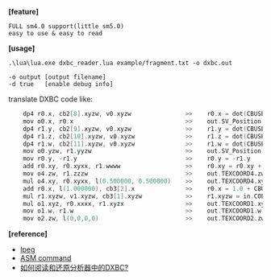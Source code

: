 **[feature]**

    FULL sm4.0 support(little sm5.0)
    easy to use & easy to read

**[usage]**

    .\lua\lua.exe dxbc_reader.lua example/fragment.txt -o dxbc.out

    -o output [output filename]
    -d true   [enable debug info]

translate DXBC code like:

```c
    dp4 r0.x, cb2[8].xyzw, v0.xyzw               >>    r0.x = dot(CBUSE_UB_LOCAL_MATRIX_IDX.u_mtxLP[0].xyzw, in.POSITION.xyzw)
    mov o0.x, r0.x                               >>    out.SV_Position.x = r0.x
    dp4 r1.y, cb2[9].xyzw, v0.xyzw               >>    r1.y = dot(CBUSE_UB_LOCAL_MATRIX_IDX.u_mtxLP[1].xyzw, in.POSITION.xyzw)
    dp4 r1.z, cb2[10].xyzw, v0.xyzw              >>    r1.z = dot(CBUSE_UB_LOCAL_MATRIX_IDX.u_mtxLP[2].xyzw, in.POSITION.xyzw)
    dp4 r1.w, cb2[11].xyzw, v0.xyzw              >>    r1.w = dot(CBUSE_UB_LOCAL_MATRIX_IDX.u_mtxLP[3].xyzw, in.POSITION.xyzw)
    mov o0.yzw, r1.yyzw                          >>    out.SV_Position.yzw = r1.yzw
    mov r0.y, -r1.y                              >>    r0.y = -r1.y
    add r0.xy, r0.xyxx, r1.wwww                  >>    r0.xy = r0.xy + r1.ww
    mov o4.zw, r1.zzzw                           >>    out.TEXCOORD4.zw = r1.zw
    mul o4.xy, r0.xyxx, l(0.500000, 0.500000)    >>    out.TEXCOORD4.xy = r0.xy * float2(0.5, 0.5)
    add r0.x, l(1.000000), cb3[2].x              >>    r0.x = 1.0 + CBUSE_UB_MODEL_MATERIAL_IDX.u_ambient.x
    mul r1.xyzw, v1.xyzw, cb3[1].xyzw            >>    r1.xyzw = in.COLOR.xyzw * CBUSE_UB_MODEL_MATERIAL_IDX.u_diffuse.xyzw
    mul o1.xyz, r0.xxxx, r1.xyzx                 >>    out.TEXCOORD1.xyz = r0.xxx * r1.xyz
    mov o1.w, r1.w                               >>    out.TEXCOORD1.w = r1.w
    mov o2.zw, l(0,0,0,0)                        >>    out.TEXCOORD2.zw = float2(0, 0)
```

**[reference]**

- [lpeg](http://www.inf.puc-rio.br/~roberto/lpeg)
- [ASM command](https://docs.microsoft.com/en-us/windows/win32/direct3dhlsl/shader-model-5-assembly--directx-hlsl-)
- [如何阅读和还原分析器中的DXBC?](https://zhuanlan.zhihu.com/p/346324622)

